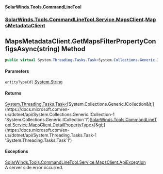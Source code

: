 #### [SolarWinds.Tools.CommandLineTool](index.md 'index')
### [SolarWinds.Tools.CommandLineTool.Service.MapsClient](index.md#SolarWinds.Tools.CommandLineTool.Service.MapsClient 'SolarWinds.Tools.CommandLineTool.Service.MapsClient').[MapsMetadataClient](MapsMetadataClient.md 'SolarWinds.Tools.CommandLineTool.Service.MapsClient.MapsMetadataClient')

## MapsMetadataClient.GetMapsFilterPropertyConfigsAsync(string) Method

```csharp
public virtual System.Threading.Tasks.Task<System.Collections.Generic.ICollection<SolarWinds.Tools.CommandLineTool.Service.MapsClient.DetailPropertyType>> GetMapsFilterPropertyConfigsAsync(string entityTypeCdl);
```
#### Parameters

<a name='SolarWinds.Tools.CommandLineTool.Service.MapsClient.MapsMetadataClient.GetMapsFilterPropertyConfigsAsync(string).entityTypeCdl'></a>

`entityTypeCdl` [System.String](https://docs.microsoft.com/en-us/dotnet/api/System.String 'System.String')

#### Returns
[System.Threading.Tasks.Task&lt;](https://docs.microsoft.com/en-us/dotnet/api/System.Threading.Tasks.Task-1 'System.Threading.Tasks.Task`1')[System.Collections.Generic.ICollection&lt;](https://docs.microsoft.com/en-us/dotnet/api/System.Collections.Generic.ICollection-1 'System.Collections.Generic.ICollection`1')[SolarWinds.Tools.CommandLineTool.Service.MapsClient.DetailPropertyType](https://docs.microsoft.com/en-us/dotnet/api/SolarWinds.Tools.CommandLineTool.Service.MapsClient.DetailPropertyType 'SolarWinds.Tools.CommandLineTool.Service.MapsClient.DetailPropertyType')[&gt;](https://docs.microsoft.com/en-us/dotnet/api/System.Collections.Generic.ICollection-1 'System.Collections.Generic.ICollection`1')[&gt;](https://docs.microsoft.com/en-us/dotnet/api/System.Threading.Tasks.Task-1 'System.Threading.Tasks.Task`1')

#### Exceptions

[SolarWinds.Tools.CommandLineTool.Service.MapsClient.ApiException](https://docs.microsoft.com/en-us/dotnet/api/SolarWinds.Tools.CommandLineTool.Service.MapsClient.ApiException 'SolarWinds.Tools.CommandLineTool.Service.MapsClient.ApiException')  
A server side error occurred.